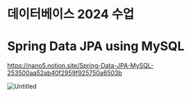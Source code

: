 # 데이터베이스 2024 수업


# Spring Data JPA using MySQL
https://nano5.notion.site/Spring-Data-JPA-MySQL-253500aa52ab40f2959f925750a6503b


![Untitled](https://github.com/AYEOOON/SpringDataJPA/assets/101050134/1b297d5b-815e-4d4d-8ec4-3603dd89d5ff)
